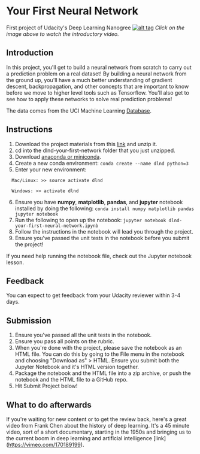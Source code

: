 # Your First Neural Network
First project of Udacity's Deep Learning Nanogree
[![alt tag](https://d17h27t6h515a5.cloudfront.net/topher/2017/January/588bccf2_project-page-dark-overlay/project-page-dark-overlay.jpg)](https://www.youtube.com/watch?time_continue=8&v=dOwEDeJp8yw)
*Click on the image above to watch the introductory video.*

## Introduction
In this project, you'll get to build a neural network from scratch to carry out a prediction problem on a real dataset! By building a neural network from the ground up, you'll have a much better understanding of gradient descent, backpropagation, and other concepts that are important to know before we move to higher level tools such as Tensorflow. You'll also get to see how to apply these networks to solve real prediction problems!

The data comes from the UCI Machine Learning [Database](https://archive.ics.uci.edu/ml/datasets/Bike+Sharing+Dataset).

## Instructions
  1. Download the project materials from this [link](https://d17h27t6h515a5.cloudfront.net/topher/2017/January/588d28a7_dlnd-your-first-network/dlnd-your-first-network.zip) and unzip it.
  2. cd into the dlnd-your-first-network folder that you just unzipped.
  3. Download [anaconda or miniconda](https://www.continuum.io/downloads).
  4. Create a new conda environment:
    ```
    conda create --name dlnd python=3
    ```
  5. Enter your new environment:
  ```
    Mac/Linux: >> source activate dlnd
  ```
  ```
    Windows: >> activate dlnd
  ```
  
  6. Ensure you have **numpy**, **matplotlib**, **pandas**, and **jupyter** notebook installed by doing the following:
    ```
    conda install numpy matplotlib pandas jupyter notebook
    ```
  7. Run the following to open up the notebook:
    ```
    jupyter notebook dlnd-your-first-neural-network.ipynb
    ```
  8. Follow the instructions in the notebook will lead you through the project.
  9. Ensure you've passed the unit tests in the notebook before you submit the project!
  
  If you need help running the notebook file, check out the Jupyter notebook lesson.
  
## Feedback
You can expect to get feedback from your Udacity reviewer within 3-4 days.
  
## Submission
1. Ensure you've passed all the unit tests in the notebook.
2. Ensure you pass all points on the rubric.
3. When you're done with the project, please save the notebook as an HTML file. You can do this by going to the File menu in     the notebook and choosing "Download as" > HTML. Ensure you submit both the Jupyter Notebook and it's HTML version together.
4. Package the notebook and the HTML file into a zip archive, or push the notebook and the HTML file to a GitHub repo.
5. Hit Submit Project below!
    
## What to do afterwards
If you're waiting for new content or to get the review back, here's a great video from Frank Chen about the history of deep learning. It's a 45 minute video, sort of a short documentary, starting in the 1950s and bringing us to the current boom in deep learning and artificial intelligence [link] (https://vimeo.com/170189199).

